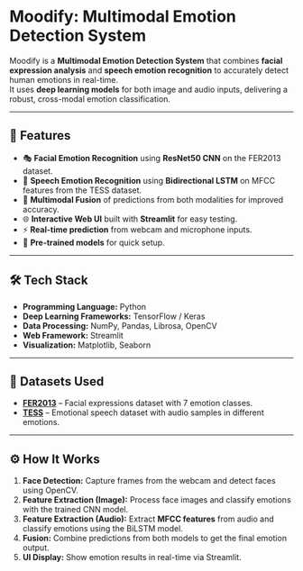 # Moodify: Multimodal Emotion Detection System

Moodify is a **Multimodal Emotion Detection System** that combines **facial expression analysis** and **speech emotion recognition** to accurately detect human emotions in real-time.  
It uses **deep learning models** for both image and audio inputs, delivering a robust, cross-modal emotion classification.

---

## 📌 Features
- 🎭 **Facial Emotion Recognition** using **ResNet50 CNN** on the FER2013 dataset.
- 🎤 **Speech Emotion Recognition** using **Bidirectional LSTM** on MFCC features from the TESS dataset.
- 🔄 **Multimodal Fusion** of predictions from both modalities for improved accuracy.
- 🌐 **Interactive Web UI** built with **Streamlit** for easy testing.
- ⚡ **Real-time prediction** from webcam and microphone inputs.
- 📂 **Pre-trained models** for quick setup.

---

## 🛠 Tech Stack
- **Programming Language:** Python
- **Deep Learning Frameworks:** TensorFlow / Keras
- **Data Processing:** NumPy, Pandas, Librosa, OpenCV
- **Web Framework:** Streamlit
- **Visualization:** Matplotlib, Seaborn

---

## 📂 Datasets Used
- **[FER2013](https://www.kaggle.com/datasets/msambare/fer2013)** – Facial expressions dataset with 7 emotion classes.
- **[TESS](https://www.kaggle.com/datasets/ejlok1/toronto-emotional-speech-set-tess)** – Emotional speech dataset with audio samples in different emotions.

---

## ⚙️ How It Works
1. **Face Detection:** Capture frames from the webcam and detect faces using OpenCV.
2. **Feature Extraction (Image):** Process face images and classify emotions with the trained CNN model.
3. **Feature Extraction (Audio):** Extract **MFCC features** from audio and classify emotions using the BiLSTM model.
4. **Fusion:** Combine predictions from both models to get the final emotion output.
5. **UI Display:** Show emotion results in real-time via Streamlit.

